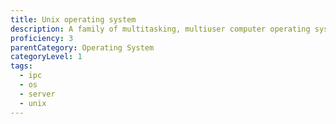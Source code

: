 ```yaml
---
title: Unix operating system
description: A family of multitasking, multiuser computer operating systems that derive from the original AT&T UNIX™, developed in the 1970s at the Bell Labs research center.
proficiency: 3
parentCategory: Operating System
categoryLevel: 1
tags:
  - ipc
  - os
  - server
  - unix
---
```

